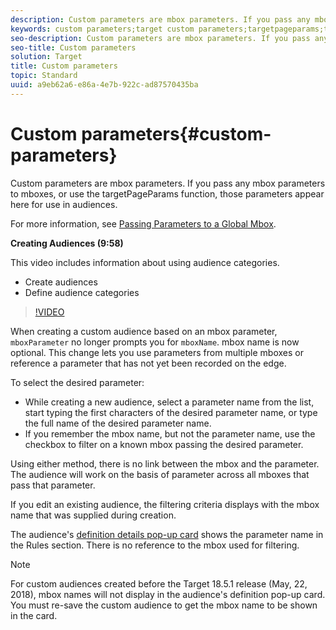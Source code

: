 ```yaml
---
description: Custom parameters are mbox parameters. If you pass any mbox parameters to mboxes, or use the targetPageParams function, those parameters appear here for use in audiences.
keywords: custom parameters;target custom parameters;targetpageparams;targeting mbox parameters
seo-description: Custom parameters are mbox parameters. If you pass any mbox parameters to mboxes, or use the targetPageParams function, those parameters appear here for use in audiences.
seo-title: Custom parameters
solution: Target
title: Custom parameters
topic: Standard
uuid: a9eb62a6-e86a-4e7b-922c-ad87570435ba
---
```


# Custom parameters{#custom-parameters}

Custom parameters are mbox parameters. If you pass any mbox parameters to mboxes, or use the targetPageParams function, those parameters appear here for use in audiences.

For more information, see [Passing Parameters to a Global Mbox](https://marketing.adobe.com/resources/help/en_US/target/ov/c_pass_parameters_to_global_mbox.html).

**Creating Audiences (9:58)**

This video includes information about using audience categories.

* Create audiences 
* Define audience categories

>[!VIDEO](https://www.youtube.com/watch?v=wV9lVTSOxMk)

When creating a custom audience based on an mbox parameter, `mboxParameter` no longer prompts you for `mboxName`. mbox name is now optional. This change lets you use parameters from multiple mboxes or reference a parameter that has not yet been recorded on the edge.

To select the desired parameter:

* While creating a new audience, select a parameter name from the list, start typing the first characters of the desired parameter name, or type the full name of the desired parameter name. 
* If you remember the mbox name, but not the parameter name, use the checkbox to filter on a known mbox passing the desired parameter.

Using either method, there is no link between the mbox and the parameter. The audience will work on the basis of parameter across all mboxes that pass that parameter.

If you edit an existing audience, the filtering criteria displays with the mbox name that was supplied during creation.

The audience's [definition details pop-up card](../../../c-target/c-audiences/audiences.md#section_11B9C4A777E14D36BA1E925021945780) shows the parameter name in the Rules section. There is no reference to the mbox used for filtering.

>[!NOTE]
>
>For custom audiences created before the Target 18.5.1 release (May, 22, 2018), mbox names will not display in the audience's definition pop-up card. You must re-save the custom audience to get the mbox name to be shown in the card.

